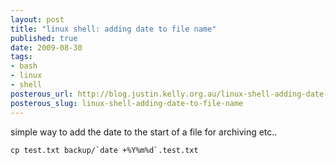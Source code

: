 ```yaml
--- 
layout: post
title: "linux shell: adding date to file name"
published: true
date: 2009-08-30
tags: 
- bash
- linux
- shell
posterous_url: http://blog.justin.kelly.org.au/linux-shell-adding-date-to-file-name
posterous_slug: linux-shell-adding-date-to-file-name
---
```

simple way to add the date to the start of a file for archiving etc..

```
cp test.txt backup/`date +%Y%m%d`.test.txt
```
